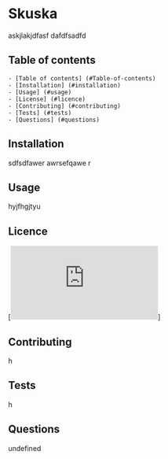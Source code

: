 
  # Skuska
  askjlakjdfasf dafdfsadfd 
  
  ## Table of contents

    - [Table of contents] (#Table-of-contents)
    - [Installation] (#installation)
    - [Usage] (#usage)
    - [License] (#licence)
    - [Contributing] (#contributing)
    - [Tests] (#tests)
    - [Questions] (#questions)


## Installation
sdfsdfawer awrsefqawe r

## Usage
hyjfhgjtyu 

## Licence
[![License](https://opensource.org/licenses/Apache-2.0.txt)]

## Contributing
h

## Tests
h

## Questions
undefined
